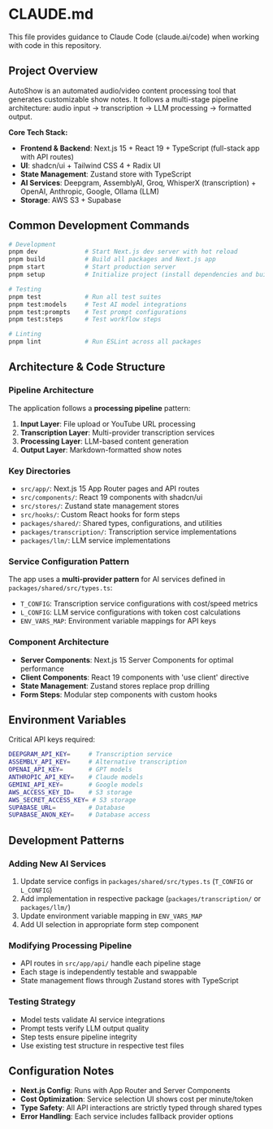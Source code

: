 # CLAUDE.md

This file provides guidance to Claude Code (claude.ai/code) when working with code in this repository.

## Project Overview

AutoShow is an automated audio/video content processing tool that generates customizable show notes. It follows a multi-stage pipeline architecture: audio input → transcription → LLM processing → formatted output.

**Core Tech Stack:**
- **Frontend & Backend**: Next.js 15 + React 19 + TypeScript (full-stack app with API routes)
- **UI**: shadcn/ui + Tailwind CSS 4 + Radix UI
- **State Management**: Zustand store with TypeScript
- **AI Services**: Deepgram, AssemblyAI, Groq, WhisperX (transcription) + OpenAI, Anthropic, Google, Ollama (LLM)
- **Storage**: AWS S3 + Supabase

## Common Development Commands

```bash
# Development
pnpm dev             # Start Next.js dev server with hot reload
pnpm build           # Build all packages and Next.js app
pnpm start           # Start production server
pnpm setup           # Initialize project (install dependencies and build)

# Testing
pnpm test            # Run all test suites
pnpm test:models     # Test AI model integrations
pnpm test:prompts    # Test prompt configurations
pnpm test:steps      # Test workflow steps

# Linting
pnpm lint            # Run ESLint across all packages
```

## Architecture & Code Structure

### Pipeline Architecture
The application follows a **processing pipeline** pattern:
1. **Input Layer**: File upload or YouTube URL processing
2. **Transcription Layer**: Multi-provider transcription services
3. **Processing Layer**: LLM-based content generation
4. **Output Layer**: Markdown-formatted show notes

### Key Directories
- `src/app/`: Next.js 15 App Router pages and API routes
- `src/components/`: React 19 components with shadcn/ui
- `src/stores/`: Zustand state management stores
- `src/hooks/`: Custom React hooks for form steps
- `packages/shared/`: Shared types, configurations, and utilities
- `packages/transcription/`: Transcription service implementations
- `packages/llm/`: LLM service implementations

### Service Configuration Pattern
The app uses a **multi-provider pattern** for AI services defined in `packages/shared/src/types.ts`:
- `T_CONFIG`: Transcription service configurations with cost/speed metrics
- `L_CONFIG`: LLM service configurations with token cost calculations
- `ENV_VARS_MAP`: Environment variable mappings for API keys

### Component Architecture
- **Server Components**: Next.js 15 Server Components for optimal performance
- **Client Components**: React 19 components with 'use client' directive
- **State Management**: Zustand stores replace prop drilling
- **Form Steps**: Modular step components with custom hooks

## Environment Variables

Critical API keys required:
```bash
DEEPGRAM_API_KEY=     # Transcription service
ASSEMBLY_API_KEY=     # Alternative transcription
OPENAI_API_KEY=       # GPT models
ANTHROPIC_API_KEY=    # Claude models  
GEMINI_API_KEY=       # Google models
AWS_ACCESS_KEY_ID=    # S3 storage
AWS_SECRET_ACCESS_KEY= # S3 storage
SUPABASE_URL=         # Database
SUPABASE_ANON_KEY=    # Database access
```

## Development Patterns

### Adding New AI Services
1. Update service configs in `packages/shared/src/types.ts` (`T_CONFIG` or `L_CONFIG`)
2. Add implementation in respective package (`packages/transcription/` or `packages/llm/`)
3. Update environment variable mapping in `ENV_VARS_MAP`
4. Add UI selection in appropriate form step component

### Modifying Processing Pipeline
- API routes in `src/app/api/` handle each pipeline stage
- Each stage is independently testable and swappable
- State management flows through Zustand stores with TypeScript

### Testing Strategy
- Model tests validate AI service integrations
- Prompt tests verify LLM output quality
- Step tests ensure pipeline integrity
- Use existing test structure in respective test files

## Configuration Notes

- **Next.js Config**: Runs with App Router and Server Components
- **Cost Optimization**: Service selection UI shows cost per minute/token
- **Type Safety**: All API interactions are strictly typed through shared types
- **Error Handling**: Each service includes fallback provider options